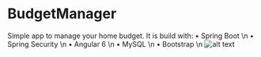 # BudgetManager
Simple app to manage your home budget.
It is build with:
• Spring Boot \n
• Spring Security \n
• Angular 6 \n
• MySQL \n
• Bootstrap \n
![alt text](https://i.imgur.com/QXkg4cc.png)

